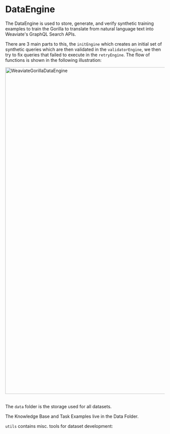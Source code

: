 # DataEngine
The DataEngine is used to store, generate, and verify synthetic training examples to train the Gorilla to translate from natural language text into Weaviate's GraphQL Search APIs.

There are 3 main parts to this, the `initEngine` which creates an initial set of synthetic queries which are then validated in the `validatorEngine`, we then try to fix queries that failed to execute in the `retryEngine`. The flow of functions is shown in the following illustration:

<img width="1031" alt="WeaviateGorillaDataEngine" src="https://github.com/weaviate/Auto/assets/25864937/60e3a1c2-a557-4866-82d3-bfaaea7ec623">
<br /><br />

The `data` folder is the storage used for all datasets.

The Knowledge Base and Task Examples live in the Data Folder.

`utils` contains misc. tools for dataset development:

